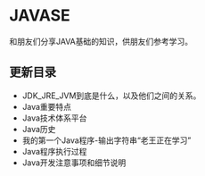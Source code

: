# JAVASE
和朋友们分享JAVA基础的知识，供朋友们参考学习。
## 更新目录
- JDK_JRE_JVM到底是什么，以及他们之间的关系。
- Java重要特点
- Java技术体系平台
- Java历史
- 我的第一个Java程序-输出字符串“老王正在学习”
- Java程序执行过程
- Java开发注意事项和细节说明
